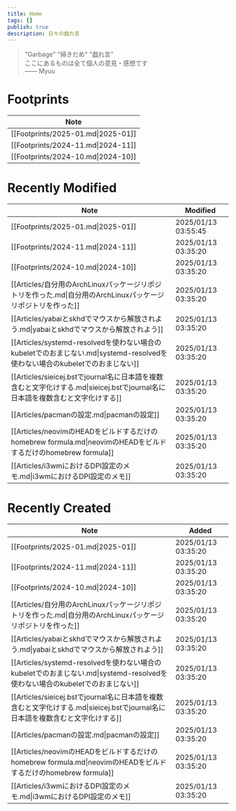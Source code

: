 ```yaml
---
title: Home
tags: []
publish: true
description: 日々の戯れ言
---
```

> "Garbage" "掃きだめ" "戯れ言"  
> ここにあるものは全て個人の意見・感想です  
> ―― Myuu

# Footprints
| Note                               |
| ---------------------------------- |
| [[Footprints/2025-01.md\|2025-01]] |
| [[Footprints/2024-11.md\|2024-11]] |
| [[Footprints/2024-10.md\|2024-10]] |

# Recently Modified
| Note                                                                                           | Modified            |
| ---------------------------------------------------------------------------------------------- | ------------------- |
| [[Footprints/2025-01.md\|2025-01]]                                                             | 2025/01/13 03:55:45 |
| [[Footprints/2024-11.md\|2024-11]]                                                             | 2025/01/13 03:35:20 |
| [[Footprints/2024-10.md\|2024-10]]                                                             | 2025/01/13 03:35:20 |
| [[Articles/自分用のArchLinuxパッケージリポジトリを作った.md\|自分用のArchLinuxパッケージリポジトリを作った]]                       | 2025/01/13 03:35:20 |
| [[Articles/yabaiとskhdでマウスから解放されよう.md\|yabaiとskhdでマウスから解放されよう]]                                 | 2025/01/13 03:35:20 |
| [[Articles/systemd-resolvedを使わない場合のkubeletでのおまじない.md\|systemd-resolvedを使わない場合のkubeletでのおまじない]] | 2025/01/13 03:35:20 |
| [[Articles/sieicej.bstでjournal名に日本語を複数含むと文字化けする.md\|sieicej.bstでjournal名に日本語を複数含むと文字化けする]]     | 2025/01/13 03:35:20 |
| [[Articles/pacmanの設定.md\|pacmanの設定]]                                                           | 2025/01/13 03:35:20 |
| [[Articles/neovimのHEADをビルドするだけのhomebrew formula.md\|neovimのHEADをビルドするだけのhomebrew formula]]     | 2025/01/13 03:35:20 |
| [[Articles/i3wmにおけるDPI設定のメモ.md\|i3wmにおけるDPI設定のメモ]]                                             | 2025/01/13 03:35:20 |

# Recently Created
| Note                                                                                           | Added               |
| ---------------------------------------------------------------------------------------------- | ------------------- |
| [[Footprints/2025-01.md\|2025-01]]                                                             | 2025/01/13 03:35:20 |
| [[Footprints/2024-11.md\|2024-11]]                                                             | 2025/01/13 03:35:20 |
| [[Footprints/2024-10.md\|2024-10]]                                                             | 2025/01/13 03:35:20 |
| [[Articles/自分用のArchLinuxパッケージリポジトリを作った.md\|自分用のArchLinuxパッケージリポジトリを作った]]                       | 2025/01/13 03:35:20 |
| [[Articles/yabaiとskhdでマウスから解放されよう.md\|yabaiとskhdでマウスから解放されよう]]                                 | 2025/01/13 03:35:20 |
| [[Articles/systemd-resolvedを使わない場合のkubeletでのおまじない.md\|systemd-resolvedを使わない場合のkubeletでのおまじない]] | 2025/01/13 03:35:20 |
| [[Articles/sieicej.bstでjournal名に日本語を複数含むと文字化けする.md\|sieicej.bstでjournal名に日本語を複数含むと文字化けする]]     | 2025/01/13 03:35:20 |
| [[Articles/pacmanの設定.md\|pacmanの設定]]                                                           | 2025/01/13 03:35:20 |
| [[Articles/neovimのHEADをビルドするだけのhomebrew formula.md\|neovimのHEADをビルドするだけのhomebrew formula]]     | 2025/01/13 03:35:20 |
| [[Articles/i3wmにおけるDPI設定のメモ.md\|i3wmにおけるDPI設定のメモ]]                                             | 2025/01/13 03:35:20 |

